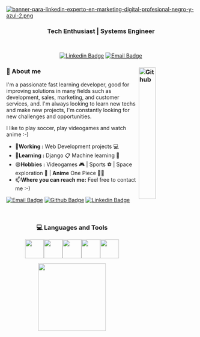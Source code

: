 [![banner-para-linkedin-experto-en-marketing-digital-profesional-negro-y-azul-2.png](https://i.postimg.cc/CL7s8qyr/banner-para-linkedin-experto-en-marketing-digital-profesional-negro-y-azul-2.png)](https://postimg.cc/8jFvQszL)

<h3 align="center">  Tech Enthusiast | Systems Engineer </h3> <br>

<div align="center">
  
  [![Linkedin Badge](https://img.shields.io/badge/-Khristhopher_Leon-blue?style=flat-square&logo=Linkedin&logoColor=white&link=https://www.linkedin.com/in/khristhopherleon//)](https://www.linkedin.com/in/khristhopherleon/)
  [![Email Badge](https://img.shields.io/badge/-khristhopher1000@gmail.com-c14438?style=flat-square&logo=Gmail&logoColor=white&link=mailto:khristhopher1000@gmail.com)](mailto:khristhopher100@gmail.com)

  
</div>


### 🤔 About me <img width="30%" align="right" alt="Github" src="https://user-images.githubusercontent.com/48678280/88862734-4903af80-d201-11ea-968b-9c939d88a37c.gif" />


I'm a passionate fast learning developer, good for improving solutions in many fields such as development, sales, marketing, and customer services, and. I'm always looking to learn new techs and make new projects, I'm constantly looking for new challenges and opportunities.

I like to play soccer, play videogames and watch anime :-) 

-  🔭**Working :**  Web Development projects :computer: 
-  🌱**Learning :** Django :clipboard: Machine learning :robot:
-  😄**Hobbies :** Videogames :video_game: | Sports :soccer: | Space exploration :rocket: | **Anime** One Piece :pirate_flag:
-  📫**Where you can reach me:** Feel free to contact me :-)


[![Email Badge](https://img.shields.io/badge/-Email-c14438?style=flat-square&logo=Gmail&logoColor=white&link=mailto:khristhopher1000@gmail.com)](mailto:khristhopher100@gmail.com)
[![Github Badge](https://img.shields.io/badge/-Github-232323?style=flat-square&logo=Github&logoColor=white&link=https://github.com/khriscito)](https://github.com/khriscito)
[![Linkedin Badge](https://img.shields.io/badge/-Khristhopher_Leon-blue?style=flat-square&logo=Linkedin&logoColor=white&link=https://www.linkedin.com/in/khristhopherleon//)](https://www.linkedin.com/in/khristhopherleon/)


<br>
  <h3 align="center" padding="10px")> 💻 Languages and Tools </h3>
  <p align="center" margin="10px">
   <img src="https://media3.giphy.com/media/ln7z2eWriiQAllfVcn/200w.webp" width="50"><img src="https://i.giphy.com/media/LMt9638dO8dftAjtco/200.webp"   width="50"><img src="https://i.giphy.com/media/eNAsjO55tPbgaor7ma/200w.webp" width="50"><img src="https://media3.giphy.com/media/XEDIHHp3i8bVoEdxd7/giphy.gif"width="50"><img src="https://static.javatpoint.com/tutorial/flask/images/flask-tutorial.png"width="50">
  <p>


   <div align="center">
       <img height="180em" src="https://github-readme-stats.vercel.app/api/top-langs/?username=AVS1508&theme=buefy&layout=compact" />
   </div>
    
<!--
**khriscito/khriscito** is a ✨ _special_ ✨ repository because its `README.md` (this file) appears on your GitHub profile.
